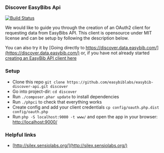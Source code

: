 ### Discover EasyBibs Api

[![Build Status](https://travis-ci.org/easybiblabs/easybib-discover-api.png?branch=master)](https://travis-ci.org/easybiblabs/easybib-discover-api)

We would like to guide you through the creation of an OAuth2 client for requesting data from EasyBibs API. This client is opensource under MIT license and can be setup by following the description below.

You can also try it by [Going directly to https://discover.data.easybib.com/](https://discover.data.easybib.com/) or, if you have not already started [creating an EasyBib API client here](https://data.easybib.com/)

### Setup

* Clone this repo `git clone https://github.com/easybiblabs/easybib-discover-api.git discover`
* Go into project-dir: `cd discover`
* Run `./composer.phar update` to install dependencies
* Run `./phpci` to check that everything works
* Create config and add your client credentials `cp config/oauth.php.dist config/oauth.php`
* Run `php -S localhost:9000 -t www/` and open the app in your browser: [http://localhost:9000/](http://localhost:9000/)

### Helpful links

* [http://silex.sensiolabs.org/](http://silex.sensiolabs.org/)
